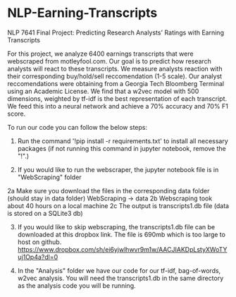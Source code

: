 # NLP-Earning-Transcripts

NLP 7641 Final Project: Predicting Research Analysts' Ratings with Earning Transcripts

For this project, we analyze 6400 earnings transcripts that were webscraped from motleyfool.com. Our goal is to predict how research analysts will react to these transcripts. We measure analysts reaction with their corresponding buy/hold/sell reccomendation (1-5 scale). Our analyst reccomendations were obtaining from a Georgia Tech Bloomberg Terminal using an Academic License. We find that a w2vec model with 500 dimensions, weighted by tf-idf is the best representation of each transcript. We feed this into a neural network and achieve a 70% accuracy and 70% F1 score.

To run our code you can follow the below steps:
1. Run the command '!pip install -r requirements.txt' to install all necessary packages (if not running this command in jupyter notebook, remove the "!".) 

2. If you would like to run the webscraper, the jupyter notebook file is in "WebScraping" folder

2a Make sure you download the files in the corresponding data folder (should stay in data folder) WebScraping -> data
2b Webscraping took about 40 hours on a local machine
2c The output is transcripts1.db file (data is stored on a SQLite3 db)

3. If you would like to skip webscraping, the transcripts1.db file can be downloaded at this dropbox link. The file is 690mb which is too large to host on github. https://www.dropbox.com/sh/ei6yjwlhwvr9m1w/AACJIAKDpLstyXWoTYuj1Op4a?dl=0

4. In the "Analysis" folder we have our code for our tf-idf, bag-of-words, w2vec analysis. You will need the transcripts1.db in the same directory as the analysis code you will be running.  


